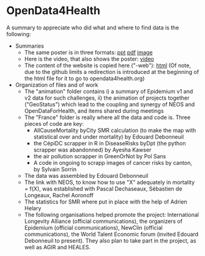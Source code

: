 # OpenData4Health

A summary to appreciate who did what and where to find data is the following:
* Summaries
  * The same poster is in three formats: [ppt](OpenData4Health-poster.pptx) [pdf](OpenData4Health-poster.pdf) [image](OpenData4Health-poster.png)
  * Here is the video, that also shows the poster: [video](OpenData4Health-video.mp4)
  * The content of the website is copied here ("-web"): [html](OpenData4Health-web.html) (Of note, due to the github limits a redirection is introduced at the beginning of the html file for it to go to opendata4health.org)
* Organization of files and of work
  * The "animation" folder contains i) a summary of Epidemium v1 and v2 data for such challenges, ii) the animation of projects together ("GeoStatus") which lead to the coupling and synergy of NEOS and OpenDataForHealth, and items shared during meetings
  * The "France" folder is really where all the data and code is. Three pieces of code are key:
    * AllCauseMortality byCity SMR calculation (to make the map with statistical over and under mortality) by Edouard Debonneuil
    * the CépiDC scrapper in R in DiseaseRisks byDpt (the python scrapper was abandonned) by Ayesha Kawser
    * the air pollution scrapper in GreenOrNot by Pol Sans
    * A code in ongoing to scrapp images of cancer risks by canton, by Sylvain Sorrin
  * The data was assembled by Edouard Debonneuil
  * The link with NEOS, to know how to use "X" adequately in mortality = f(X), was established with Pascal Dechaseaux, Sébastien de Longeaux, Rachel Aoronoff
  * The statistics for SMR where put in place with the help of Adrien Helary
  * The following organisations helped promote the project: International Longevity Alliance (official communications), the organizers of Epidemium (official communications), NewClin (official communications), the World Talent Economic forum (invited Edouard Debonneuil to present). They also plan to take part in the project, as well as AGIR and HEALES.
